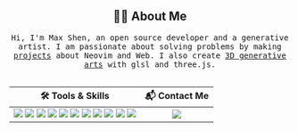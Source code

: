 <h2 align="center">👨‍💻 About Me</h2>
<p align="center">
  <samp>
  Hi, I'm Max Shen, an open source developer and a generative artist. I am passionate about solving problems by making <a href="https://m4xshen.dev/projects/">projects</a> about Neovim and Web. I also create <a href="https://www.instagram.com/m4xshen.art/">3D generative arts</a> with glsl and three.js.<br><br>
  </samp>
</p>

<div align="center">

| 🛠️ Tools & Skills | 📬 Contact Me |
| :-------------: |:-------------: |
| <img src="https://img.shields.io/badge/Arch_Linux-1793D1?style=for-the-badge&logo=arch-linux&logoColor=white"> <img src="https://img.shields.io/badge/NeoVim-%2357A143.svg?&style=for-the-badge&logo=neovim&logoColor=white"> <img src="https://img.shields.io/badge/GIT-E44C30?style=for-the-badge&logo=git&logoColor=white"> <img src="https://img.shields.io/badge/C%2B%2B-00599C?style=for-the-badge&logo=c%2B%2B&logoColor=white"> <img src="https://img.shields.io/badge/Lua-2C2D72?style=for-the-badge&logo=lua&logoColor=white"> <img src="https://img.shields.io/badge/LaTeX-47A141?style=for-the-badge&logo=LaTeX&logoColor=white"> <img src="https://img.shields.io/badge/JavaScript-323330?style=for-the-badge&logo=javascript&logoColor=F7DF1E"> <img src="https://img.shields.io/badge/threejs-black?style=for-the-badge&logo=three.js&logoColor=white"> <img src="https://img.shields.io/badge/tailwindcss-%2338B2AC.svg?style=for-the-badge&logo=tailwind-css&logoColor=white"> <img src="https://img.shields.io/badge/react-%2320232a.svg?style=for-the-badge&logo=react&logoColor=%2361DAFB"> <img src="https://img.shields.io/badge/go-%2300ADD8.svg?style=for-the-badge&logo=go&logoColor=white"> | <a href="mailto:m4xshen@gmail.com"><img src="https://img.shields.io/badge/Gmail-D14836?style=for-the-badge&logo=gmail&logoColor=white"></a> |
</div>
